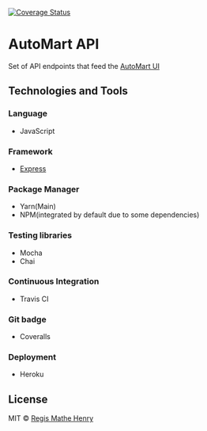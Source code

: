 <a href='https://coveralls.io/github/regismat/automart_api?branch=master'><img src='https://coveralls.io/repos/github/regismat/automart_api/badge.svg?branch=master' alt='Coverage Status' /></a>


# AutoMart API
Set of API endpoints that feed the [AutoMart UI](https://regismat.github.io/AutoMart)

## Technologies and Tools

### Language
- JavaScript

### Framework
- [Express](http://expressjs.com/)

### Package Manager
- Yarn(Main)
- NPM(integrated by default due to some dependencies)

### Testing libraries
- Mocha
- Chai

### Continuous Integration
- Travis CI

### Git badge
- Coveralls

### Deployment 
- Heroku

## License
MIT © [Regis Mathe Henry]()